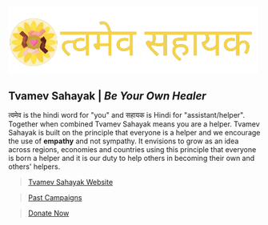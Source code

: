 <img src="./img/logolight.png" alt="Logo" width="500">

## Tvamev Sahayak | <i>Be Your Own Healer</i>

त्वमेव is the hindi word for "you" and सहायक is Hindi for "assistant/helper". Together when combined Tvamev Sahayak means you are a helper. Tvamev Sahayak is built on the principle that everyone is a helper and we encourage the use of <b>empathy</b> and not sympathy. It envisions to grow as an idea across regions, economies and countries using this principle that everyone is born a helper and it is our duty to help others in becoming their own and others' helpers.

 > [Tvamev Sahayak Website](https://tvamevsahayak.com)
 
 > [Past Campaigns](https://tvamevsahayak.com/campaigns.html)

 > [Donate Now](https://tvamevsahayak.com/donate.html)